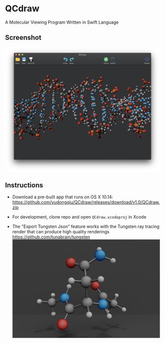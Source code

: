 # QCdraw
A Molecular Viewing Program Written in Swift Language

## Screenshot
![Screenshot](Examples/Screenshot.png)

## Instructions

- Download a pre-built app that runs on OS X 10.14:
    https://github.com/yudongqiu/QCdraw/releases/download/v1.0/QCdraw.zip
    
- For development, clone repo and open `QCdraw.xcodeproj` in Xcode

- The "Export Tungsten Json" feature works with the Tungsten ray tracing render that can produce high quality renderings
    https://github.com/tunabrain/tungsten
![Tungsten](Examples/TungstenRender.png)
